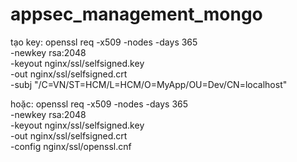 # appsec_management_mongo

tạo key:
openssl req -x509 -nodes -days 365 \
  -newkey rsa:2048 \
  -keyout nginx/ssl/selfsigned.key \
  -out nginx/ssl/selfsigned.crt \
  -subj "/C=VN/ST=HCM/L=HCM/O=MyApp/OU=Dev/CN=localhost"


hoặc:
openssl req -x509 -nodes -days 365 \
  -newkey rsa:2048 \
  -keyout nginx/ssl/selfsigned.key \
  -out nginx/ssl/selfsigned.crt \
  -config nginx/ssl/openssl.cnf
